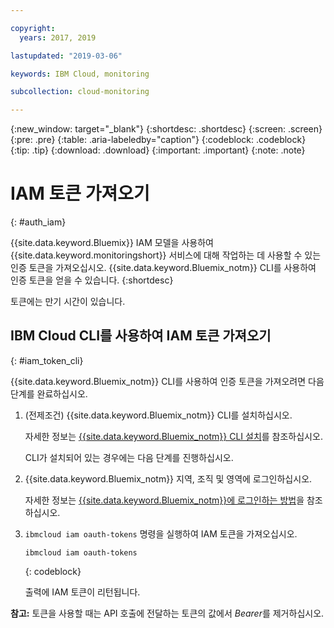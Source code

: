 ```yaml
---

copyright:
  years: 2017, 2019

lastupdated: "2019-03-06"

keywords: IBM Cloud, monitoring

subcollection: cloud-monitoring

---
```


{:new_window: target="_blank"}
{:shortdesc: .shortdesc}
{:screen: .screen}
{:pre: .pre}
{:table: .aria-labeledby="caption"}
{:codeblock: .codeblock}
{:tip: .tip}
{:download: .download}
{:important: .important}
{:note: .note}


# IAM 토큰 가져오기
{: #auth_iam}

{{site.data.keyword.Bluemix}} IAM 모델을 사용하여 {{site.data.keyword.monitoringshort}} 서비스에 대해 작업하는 데 사용할 수 있는 인증 토큰을 가져오십시오. {{site.data.keyword.Bluemix_notm}} CLI를 사용하여 인증 토큰을 얻을 수 있습니다.
{:shortdesc}

토큰에는 만기 시간이 있습니다. 

## IBM Cloud CLI를 사용하여 IAM 토큰 가져오기 
{: #iam_token_cli}

{{site.data.keyword.Bluemix_notm}} CLI를 사용하여 인증 토큰을 가져오려면 다음 단계를 완료하십시오.

1. (전제조건) {{site.data.keyword.Bluemix_notm}} CLI를 설치하십시오.

   자세한 정보는 [{{site.data.keyword.Bluemix_notm}} CLI 설치](/docs/services/cloud-monitoring/qa/cli_qa.html#cli_qa)를 참조하십시오.
   
   CLI가 설치되어 있는 경우에는 다음 단계를 진행하십시오.
    
2. {{site.data.keyword.Bluemix_notm}} 지역, 조직 및 영역에 로그인하십시오. 

    자세한 정보는 [{{site.data.keyword.Bluemix_notm}}에 로그인하는 방법](/docs/services/cloud-monitoring/qa/cli_qa.html#login)을 참조하십시오.
	
3. `ibmcloud iam oauth-tokens` 명령을 실행하여 IAM 토큰을 가져오십시오.

    ```
	ibmcloud iam oauth-tokens
	```
	{: codeblock}
	
	출력에 IAM 토큰이 리턴됩니다.

**참고:** 토큰을 사용할 때는 API 호출에 전달하는 토큰의 값에서 *Bearer*를 제거하십시오.
		



	

	
	
	
	
	
	
